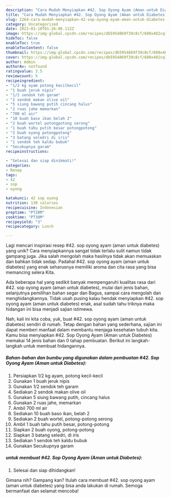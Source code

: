 ```yaml
---
description: "Cara Mudah Menyiapkan #42. Sop Oyong Ayam (Aman untuk Diabetes) yang Bisa Manjain Lidah"
title: "Cara Mudah Menyiapkan #42. Sop Oyong Ayam (Aman untuk Diabetes) yang Bisa Manjain Lidah"
slug: 2264-cara-mudah-menyiapkan-42-sop-oyong-ayam-aman-untuk-diabetes-yang-bisa-manjain-lidah
category: Uncategorized
date: 2023-03-10T01:26:06.112Z
image: https://img-global.cpcdn.com/recipes/db5954869f39c8cf/680x482cq70/42-sop-oyong-ayam-aman-untuk-diabetes-foto-resep-utama.jpg
hideToc: false
enableToc: true
enableTocContent: false
thumbnail: https://img-global.cpcdn.com/recipes/db5954869f39c8cf/680x482cq70/42-sop-oyong-ayam-aman-untuk-diabetes-foto-resep-utama.jpg
cover: https://img-global.cpcdn.com/recipes/db5954869f39c8cf/680x482cq70/42-sop-oyong-ayam-aman-untuk-diabetes-foto-resep-utama.jpg
author: Admin
authorAv: notfound
ratingvalue: 3.5
reviewcount: 5
recipeingredient:
- "1/2 kg ayam potong kecilkecil"
- "1 buah jeruk nipis"
- "1/2 sendok teh garam"
- "2 sendok makan olive oil"
- "5 siung bawang putih cincang halus"
- "2 ruas jahe memarkan"
- "700 ml air"
- "10 buah baso ikan belah 2"
- "2 buah wortel potongpotong serong"
- "1 buah tahu putih besar potongpotong"
- "2 buah oyong potongpotong"
- "3 batang seledri di iris"
- "1 sendok teh kaldu bubuk"
- "Secukupnya garam"
recipeinstructions:

- "Selesai dan siap dinikmati!"
categories:
- Resep
tags:
- 42
- sop
- oyong

katakunci: 42 sop oyong 
nutrition: 130 calories
recipecuisine: Indonesian
preptime: "PT20M"
cooktime: "PT38M"
recipeyield: "3"
recipecategory: Lunch

---
```





Lagi mencari inspirasi resep #42. sop oyong ayam (aman untuk diabetes) yang unik? Cara menyiapkannya sangat tidak terlalu sulit namun tidak gampang juga. Jika salah mengolah maka hasilnya tidak akan memuaskan dan bahkan tidak sedap. Padahal #42. sop oyong ayam (aman untuk diabetes) yang enak seharusnya memiliki aroma dan cita rasa yang bisa memancing selera Kita.





Ada beberapa hal yang sedikit banyak mempengaruhi kualitas rasa dari #42. sop oyong ayam (aman untuk diabetes), mulai dari jenis bahan, selanjutnya pemilihan bahan segar dan Bagus, sampai cara mengolah dan menghidangkannya. Tidak usah pusing kalau hendak menyiapkan #42. sop oyong ayam (aman untuk diabetes) enak,      asal sudah tahu triknya maka hidangan ini bisa menjadi sajian istimewa.





















Nah, kali ini kita coba, yuk, buat #42. sop oyong ayam (aman untuk diabetes) sendiri di rumah. Tetap dengan bahan yang sederhana, sajian ini dapat memberi manfaat dalam membantu menjaga kesehatan tubuh kita. Kamu bisa menyiapkan #42. Sop Oyong Ayam (Aman untuk Diabetes) memakai 14 jenis bahan dan 0 tahap pembuatan. Berikut ini langkah-langkah untuk membuat hidangannya.

<!--inarticleads1-->

##### Bahan-bahan dan bumbu yang digunakan dalam pembuatan #42. Sop Oyong Ayam (Aman untuk Diabetes):

1. Persiapkan 1/2 kg ayam, potong kecil-kecil
1. Gunakan 1 buah jeruk nipis
1. Gunakan 1/2 sendok teh garam
1. Sediakan 2 sendok makan olive oil
1. Gunakan 5 siung bawang putih, cincang halus
1. Gunakan 2 ruas jahe, memarkan
1. Ambil 700 ml air
1. Sediakan 10 buah baso ikan, belah 2
1. Sediakan 2 buah wortel, potong-potong serong
1. Ambil 1 buah tahu putih besar, potong-potong
1. Siapkan 2 buah oyong, potong-potong
1. Siapkan 3 batang seledri, di iris
1. Sediakan 1 sendok teh kaldu bubuk
1. Gunakan Secukupnya garam




<!--inarticleads2-->

#####  untuk membuat #42. Sop Oyong Ayam (Aman untuk Diabetes):


1. Selesai dan siap dihidangkan!



Gimana nih? Gampang kan? Itulah cara membuat #42. sop oyong ayam (aman untuk diabetes) yang bisa anda lakukan di rumah. Semoga bermanfaat dan selamat mencoba!
